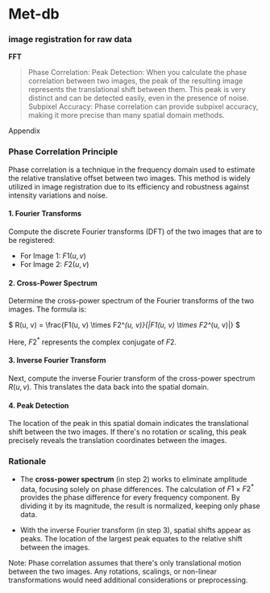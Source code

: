 # Met-db

### image registration for raw data
**FFT**
>Phase Correlation:
Peak Detection: When you calculate the phase correlation between two images, the peak of the resulting image represents the translational shift between them. This peak is very distinct and can be detected easily, even in the presence of noise.
Subpixel Accuracy: Phase correlation can provide subpixel accuracy, making it more precise than many spatial domain methods.

 Appendix
### Phase Correlation Principle

Phase correlation is a technique in the frequency domain used to estimate the relative translative offset between two images. This method is widely utilized in image registration due to its efficiency and robustness against intensity variations and noise.

#### 1. Fourier Transforms

Compute the discrete Fourier transforms (DFT) of the two images that are to be registered:

- For Image 1: $F1(u, v)$
- For Image 2: $F2(u, v)$

#### 2. Cross-Power Spectrum

Determine the cross-power spectrum of the Fourier transforms of the two images. The formula is:

$ R(u, v) = \frac{F1(u, v) \times F2^*(u, v)}{|F1(u, v) \times F2^*(u, v)|} $

Here, $F2^*$ represents the complex conjugate of $F2$.

#### 3. Inverse Fourier Transform

Next, compute the inverse Fourier transform of the cross-power spectrum  $R(u, v)$. This translates the data back into the spatial domain.

#### 4. Peak Detection

The location of the peak in this spatial domain indicates the translational shift between the two images. If there's no rotation or scaling, this peak precisely reveals the translation coordinates between the images.

### Rationale

- The **cross-power spectrum** (in step 2) works to eliminate amplitude data, focusing solely on phase differences. The calculation of $F1 \times F2^*$ provides the phase difference for every frequency component. By dividing it by its magnitude, the result is normalized, keeping only phase data.

- With the inverse Fourier transform (in step 3), spatial shifts appear as peaks. The location of the largest peak equates to the relative shift between the images.


Note: Phase correlation assumes that there's only translational motion between the two images. Any rotations, scalings, or non-linear transformations would need additional considerations or preprocessing.
